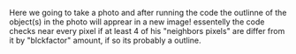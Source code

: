 Here we going to take a photo and after running the code the outlinne of the object(s) 
in the photo will apprear in a new image!
essentelly the code checks near every pixel if at least 4 of his "neighbors pixels" are differ from it by "blckfactor" amount, if so its probably a outline.

